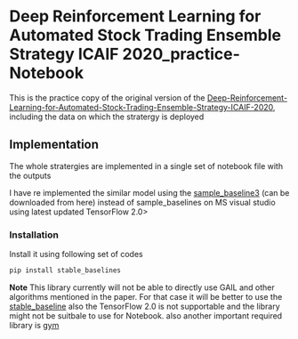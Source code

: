 # Deep Reinforcement Learning for Automated Stock Trading Ensemble Strategy ICAIF 2020_practice-Notebook

This is the practice copy of the original version of the [Deep-Reinforcement-Learning-for-Automated-Stock-Trading-Ensemble-Strategy-ICAIF-2020](https://github.com/AI4Finance-LLC/Deep-Reinforcement-Learning-for-Automated-Stock-Trading-Ensemble-Strategy-ICAIF-2020), including the data on which the stratergy is deployed

## Implementation
The whole stratergies are implemented in a single set of notebook file with the outputs

I have re implemented the similar model using the [sample_baseline3](https://stable-baselines3.readthedocs.io/en/master/guide/install.html) (can be downloaded from here) instead of sample_baselines on MS visual studio using latest updated TensorFlow 2.0>
### Installation
Install it using following set of codes
```bash
pip install stable_baselines
```
**Note** This library currently will not be able to directly use GAIL and other algorithms mentioned in the paper. For that case it will be better to use the [stable_baseline](https://github.com/hill-a/stable-baselines) also the TensorFlow 2.0 is not supportable and the library might not be suitbale to use for Notebook.
also another important required library is [gym](https://gym.openai.com/docs/#installation)

